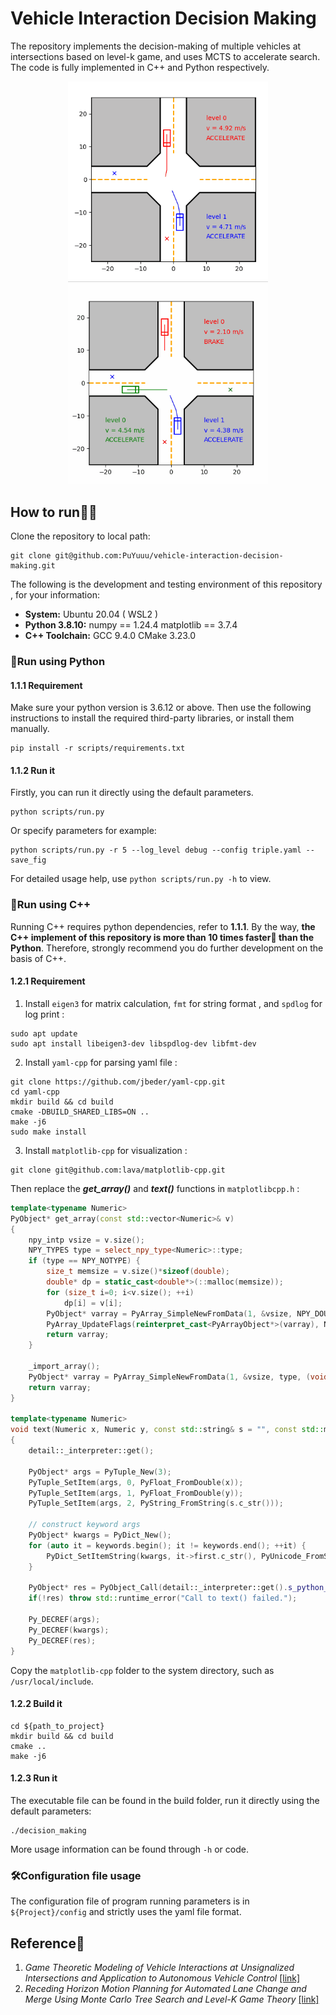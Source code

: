 # Vehicle Interaction Decision Making

The repository implements the decision-making of multiple vehicles at intersections based on level-k game, and uses MCTS to accelerate search. The code is fully implemented in C++ and Python respectively. 

<div align=center>
  <tr>
    <td><img src="./img/sample-2.gif" width="320"/></a></td>
    <td><img src="./img/sample-3.gif" width="320"/></a></td>
  </tr>
</div>

## How to run🏃‍♂️

Clone the repository to local path:

```shell
git clone git@github.com:PuYuuu/vehicle-interaction-decision-making.git
```

The following is the development and testing environment of this repository , for your information:

- **System:** Ubuntu 20.04 ( WSL2 )
- **Python 3.8.10:** numpy == 1.24.4  matplotlib == 3.7.4
- **C++ Toolchain:** GCC 9.4.0 CMake 3.23.0

### 🐍Run using Python

#### 1.1.1 Requirement

Make sure your python version is 3.6.12 or above. Then use the following instructions to install the required third-party libraries, or install them manually.

```shell
pip install -r scripts/requirements.txt
```

#### 1.1.2 Run it

Firstly, you can run it directly using the default parameters.

```shell
python scripts/run.py
```

Or specify parameters for example:

```shell
python scripts/run.py -r 5 --log_level debug --config triple.yaml --save_fig
```

For detailed usage help, use `python scripts/run.py -h` to view.

### 🦏Run using C++

Running C++ requires python dependencies, refer to **1.1.1**. By the way, **the C++ implement of this repository is more than 10 times faster🚀 than the Python**. Therefore, strongly recommend you do further development on the basis of C++.

#### 1.2.1 Requirement

1. Install `eigen3` for matrix calculation, `fmt` for string format , and `spdlog` for log print :

```shell
sudo apt update
sudo apt install libeigen3-dev libspdlog-dev libfmt-dev
```

2. Install  `yaml-cpp` for parsing yaml file :

```shell
git clone https://github.com/jbeder/yaml-cpp.git
cd yaml-cpp
mkdir build && cd build
cmake -DBUILD_SHARED_LIBS=ON ..
make -j6
sudo make install
```

3. Install `matplotlib-cpp` for visualization :

```shell
git clone git@github.com:lava/matplotlib-cpp.git
```

Then replace the ***get_array()*** and ***text()*** functions in `matplotlibcpp.h` :

```c++
template<typename Numeric>
PyObject* get_array(const std::vector<Numeric>& v)
{
    npy_intp vsize = v.size();
    NPY_TYPES type = select_npy_type<Numeric>::type;
    if (type == NPY_NOTYPE) {
        size_t memsize = v.size()*sizeof(double);
        double* dp = static_cast<double*>(::malloc(memsize));
        for (size_t i=0; i<v.size(); ++i)
            dp[i] = v[i];
        PyObject* varray = PyArray_SimpleNewFromData(1, &vsize, NPY_DOUBLE, dp);
        PyArray_UpdateFlags(reinterpret_cast<PyArrayObject*>(varray), NPY_ARRAY_OWNDATA);
        return varray;
    }
    
    _import_array();
    PyObject* varray = PyArray_SimpleNewFromData(1, &vsize, type, (void*)(v.data()));
    return varray;
}

template<typename Numeric>
void text(Numeric x, Numeric y, const std::string& s = "", const std::map<std::string, std::string>& keywords = {})
{
    detail::_interpreter::get();

    PyObject* args = PyTuple_New(3);
    PyTuple_SetItem(args, 0, PyFloat_FromDouble(x));
    PyTuple_SetItem(args, 1, PyFloat_FromDouble(y));
    PyTuple_SetItem(args, 2, PyString_FromString(s.c_str()));

    // construct keyword args
    PyObject* kwargs = PyDict_New();
    for (auto it = keywords.begin(); it != keywords.end(); ++it) {
        PyDict_SetItemString(kwargs, it->first.c_str(), PyUnicode_FromString(it->second.c_str()));
    }

    PyObject* res = PyObject_Call(detail::_interpreter::get().s_python_function_text, args, kwargs);
    if(!res) throw std::runtime_error("Call to text() failed.");

    Py_DECREF(args);
    Py_DECREF(kwargs);
    Py_DECREF(res);
}
```

Copy the `matplotlib-cpp` folder to the system directory, such as `/usr/local/include`.

#### 1.2.2 Build it

```shell
cd ${path_to_project}
mkdir build && cd build
cmake ..
make -j6
```

#### 1.2.3 Run it

The executable file can be found in the build folder, run it directly using the default parameters:

```shell
./decision_making
```

More usage information can be found through `-h` or code.

### 🛠Configuration file usage

The configuration file of program running parameters is in `${Project}/config` and strictly uses the yaml file format.

## Reference📝

1. *Game Theoretic Modeling of Vehicle Interactions at Unsignalized Intersections and Application to Autonomous Vehicle Control* [[link]](https://ieeexplore.ieee.org/abstract/document/8430842)
2. *Receding Horizon Motion Planning for Automated Lane Change and Merge Using Monte Carlo Tree Search and Level-K Game Theory*  [[link]](https://ieeexplore.ieee.org/document/9147369)
